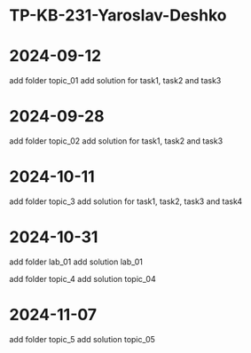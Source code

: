 # TP-KB-231-Yaroslav-Deshko

# 2024-09-12
add folder topic_01
add solution for task1, task2 and task3

# 2024-09-28
add folder topic_02
add solution for task1, task2 and task3

# 2024-10-11
add folder topic_3
add solution for task1, task2, task3 and task4

# 2024-10-31
add  folder lab_01
add solution lab_01

add folder topic_4
add solution topic_04

# 2024-11-07

add folder topic_5
add solution topic_05